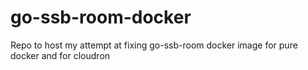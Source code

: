 # go-ssb-room-docker
Repo to host my attempt at fixing go-ssb-room docker image for pure docker and for cloudron
